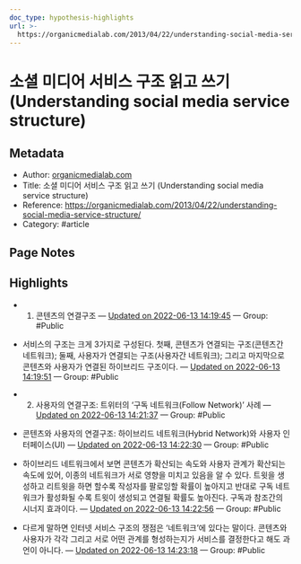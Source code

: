 ```yaml
---
doc_type: hypothesis-highlights
url: >-
  https://organicmedialab.com/2013/04/22/understanding-social-media-service-structure/
---
```


# 소셜 미디어 서비스 구조 읽고 쓰기 (Understanding social media service structure)

## Metadata
- Author: [organicmedialab.com]()
- Title: 소셜 미디어 서비스 구조 읽고 쓰기 (Understanding social media service structure)
- Reference: https://organicmedialab.com/2013/04/22/understanding-social-media-service-structure/
- Category: #article

## Page Notes
## Highlights
- 1. 콘텐츠의 연결구조 — [Updated on 2022-06-13 14:19:45](https://hyp.is/cEqFuOrYEey5JMuSEO3XpA/organicmedialab.com/2013/04/22/understanding-social-media-service-structure/) — Group: #Public

- 서비스의 구조는 크게 3가지로 구성된다. 첫째, 콘텐츠가 연결되는 구조(콘텐츠간 네트워크); 둘째, 사용자가 연결되는 구조(사용자간 네트워크); 그리고 마지막으로 콘텐츠와 사용자가 연결된 하이브리드 구조이다. — [Updated on 2022-06-13 14:19:51](https://hyp.is/c408FurYEeyNZzvkD1pF_w/organicmedialab.com/2013/04/22/understanding-social-media-service-structure/) — Group: #Public

- 2. 사용자의 연결구조: 트위터의 ‘구독 네트워크(Follow Network)’ 사례 — [Updated on 2022-06-13 14:21:37](https://hyp.is/srnTXurYEeykn1vLG4X9Qg/organicmedialab.com/2013/04/22/understanding-social-media-service-structure/) — Group: #Public

- 콘텐츠와 사용자의 연결구조: 하이브리드 네트워크(Hybrid Network)와 사용자 인터페이스(UI) — [Updated on 2022-06-13 14:22:30](https://hyp.is/0rhW7urYEeyeXNtE6MdzJg/organicmedialab.com/2013/04/22/understanding-social-media-service-structure/) — Group: #Public

- 하이브리드 네트워크에서 보면 콘텐츠가 확산되는 속도와 사용자 관계가 확산되는 속도에 있어, 이종의 네트워크가 서로 영향을 미치고 있음을 알 수 있다. 트윗을 생성하고 리트윗을 하면 할수록 작성자를 팔로잉할 확률이 높아지고 반대로 구독 네트워크가 활성화될 수록 트윗이 생성되고 연결될 확률도 높아진다. 구독과 참조간의 시너지 효과이다. — [Updated on 2022-06-13 14:22:56](https://hyp.is/4crNuurYEey9iFvj8jGV4g/organicmedialab.com/2013/04/22/understanding-social-media-service-structure/) — Group: #Public

-  다르게 말하면 인터넷 서비스 구조의 쟁점은 ‘네트워크’에 있다는 말이다. 콘텐츠와 사용자가 각각 그리고 서로 어떤 관계를 형성하는지가 서비스를 결정한다고 해도 과언이 아니다. — [Updated on 2022-06-13 14:23:18](https://hyp.is/7zcJKOrYEey4G-NX7tuRLA/organicmedialab.com/2013/04/22/understanding-social-media-service-structure/) — Group: #Public



